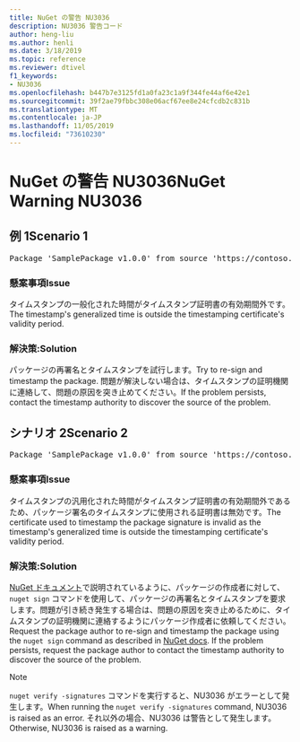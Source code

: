 ```yaml
---
title: NuGet の警告 NU3036
description: NU3036 警告コード
author: heng-liu
ms.author: henli
ms.date: 3/18/2019
ms.topic: reference
ms.reviewer: dtivel
f1_keywords:
- NU3036
ms.openlocfilehash: b447b7e3125fd1a0fa23c1a9f344fe44af6e42e1
ms.sourcegitcommit: 39f2ae79fbbc308e06acf67ee8e24cfcdb2c831b
ms.translationtype: MT
ms.contentlocale: ja-JP
ms.lasthandoff: 11/05/2019
ms.locfileid: "73610230"
---
```

# <a name="nuget-warning-nu3036"></a><span data-ttu-id="6bd8d-103">NuGet の警告 NU3036</span><span class="sxs-lookup"><span data-stu-id="6bd8d-103">NuGet Warning NU3036</span></span>

## <a name="scenario-1"></a><span data-ttu-id="6bd8d-104">例 1</span><span class="sxs-lookup"><span data-stu-id="6bd8d-104">Scenario 1</span></span>

<pre>Package 'SamplePackage v1.0.0' from source 'https://contoso.com/index.json': The timestamp's generalized time is outside the timestamping certificate's validity period.</pre>

### <a name="issue"></a><span data-ttu-id="6bd8d-105">懸案事項</span><span class="sxs-lookup"><span data-stu-id="6bd8d-105">Issue</span></span>

<span data-ttu-id="6bd8d-106">タイムスタンプの一般化された時間がタイムスタンプ証明書の有効期間外です。</span><span class="sxs-lookup"><span data-stu-id="6bd8d-106">The timestamp's generalized time is outside the timestamping certificate's validity period.</span></span>


### <a name="solution"></a><span data-ttu-id="6bd8d-107">解決策:</span><span class="sxs-lookup"><span data-stu-id="6bd8d-107">Solution</span></span>

<span data-ttu-id="6bd8d-108">パッケージの再署名とタイムスタンプを試行します。</span><span class="sxs-lookup"><span data-stu-id="6bd8d-108">Try to re-sign and timestamp the package.</span></span> <span data-ttu-id="6bd8d-109">問題が解決しない場合は、タイムスタンプの証明機関に連絡して、問題の原因を突き止めてください。</span><span class="sxs-lookup"><span data-stu-id="6bd8d-109">If the problem persists, contact the timestamp authority to discover the source of the problem.</span></span>



## <a name="scenario-2"></a><span data-ttu-id="6bd8d-110">シナリオ 2</span><span class="sxs-lookup"><span data-stu-id="6bd8d-110">Scenario 2</span></span>

<pre>Package 'SamplePackage v1.0.0' from source 'https://contoso.com/index.json': The primary signature's timestamp's generalized time is outside the timestamping certificate's validity period.</pre>

### <a name="issue"></a><span data-ttu-id="6bd8d-111">懸案事項</span><span class="sxs-lookup"><span data-stu-id="6bd8d-111">Issue</span></span>

<span data-ttu-id="6bd8d-112">タイムスタンプの汎用化された時間がタイムスタンプ証明書の有効期間外であるため、パッケージ署名のタイムスタンプに使用される証明書は無効です。</span><span class="sxs-lookup"><span data-stu-id="6bd8d-112">The certificate used to timestamp the package signature is invalid as the timestamp's generalized time is outside the timestamping certificate's validity period.</span></span>


### <a name="solution"></a><span data-ttu-id="6bd8d-113">解決策:</span><span class="sxs-lookup"><span data-stu-id="6bd8d-113">Solution</span></span>

<span data-ttu-id="6bd8d-114">[NuGet ドキュメント](https://docs.microsoft.com/nuget/create-packages/sign-a-package)で説明されているように、パッケージの作成者に対して、`nuget sign` コマンドを使用して、パッケージの再署名とタイムスタンプを要求します。問題が引き続き発生する場合は、問題の原因を突き止めるために、タイムスタンプの証明機関に連絡するようにパッケージ作成者に依頼してください。</span><span class="sxs-lookup"><span data-stu-id="6bd8d-114">Request the package author to re-sign and timestamp the package using the `nuget sign` command as described in [NuGet docs](https://docs.microsoft.com/nuget/create-packages/sign-a-package). If the problem persists, request the package author to contact the timestamp authority to discover the source of the problem.</span></span>


> [!Note]
> <span data-ttu-id="6bd8d-115">`nuget verify -signatures` コマンドを実行すると、NU3036 がエラーとして発生します。</span><span class="sxs-lookup"><span data-stu-id="6bd8d-115">When running the `nuget verify -signatures` command, NU3036 is raised as an error.</span></span> <span data-ttu-id="6bd8d-116">それ以外の場合、NU3036 は警告として発生します。</span><span class="sxs-lookup"><span data-stu-id="6bd8d-116">Otherwise, NU3036 is raised as a warning.</span></span>